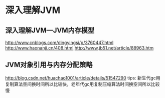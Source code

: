 # 深入理解JVM

## 深入理解JVM—JVM内存模型
http://www.cnblogs.com/dingyingsi/p/3760447.html
http://www.haonanji.cn/408.html
http://www.jb51.net/article/88963.htm

## JVM对象引用与内存分配策略
http://blog.csdn.net/huachao1001/article/details/51547290
tips: 新生代gc用复制算法空间换时间所以比较快，老年代gc用复制压缩算法时间换空间所以比较慢
